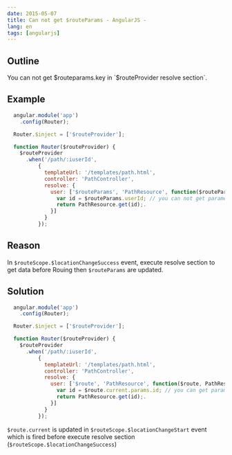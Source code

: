 ```yaml
---
date: 2015-05-07
title: Can not get $routeParams - AngularJS - 
lang: en
tags: [angularjs]
---
```


## Outline

You can not get $routeparams.key in `$routeProvider resolve section`.

## Example

```js
  angular.module('app')
    .config(Router);

  Router.$inject = ['$routeProvider'];

  function Router($routeProvider) {
    $routeProvider
      .when('/path/:iuserId',
          {
            templateUrl: '/templates/path.html',
            controller: 'PathController',
            resolve: {
              user: ['$routeParams', 'PathResource', function($routeParams, PathResource) {
                var id = $routeParams.userId; // you can not get parameter from $routeProvider
                return PathResource.get(id);.
              }]
            }
          });
```

## Reason

In `$routeScope.$locationChangeSuccess` event, execute resolve section to get data before Rouing then `$routeParams` are updated.

## Solution

```js
  angular.module('app')
    .config(Router);

  Router.$inject = ['$routeProvider'];

  function Router($routeProvider) {
    $routeProvider
      .when('/path/:iuserId',
          {
            templateUrl: '/templates/path.html',
            controller: 'PathController',
            resolve: {
              user: ['$route', 'PathResource', function($route, PathResource) {
                var id = $route.current.params.id; // you can get parameter from $route.current
                return PathResource.get(id);.
              }]
            }
          });
```

`$route.current` is updated in `$routeScope.$locationChangeStart` event which is fired before execute resolve section (`$routeScope.$locationChangeSuccess`)


 

